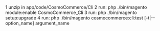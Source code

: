 1 unzip in app/code/CosmoCommerce/Cli
2 run: php ./bin/magento module:enable CosmoCommerce_Cli
3 run: php ./bin/magento setup:upgrade
4 run: php ./bin/magento cosmocommerce:cli:test [-t|--option_name] argument_name